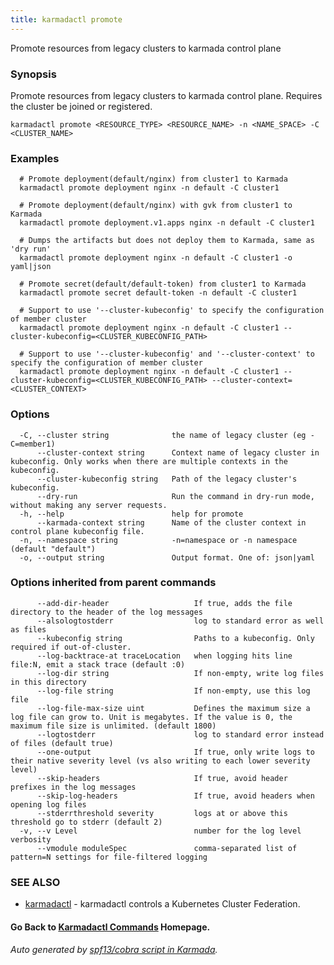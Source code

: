 ```yaml
---
title: karmadactl promote
---
```


Promote resources from legacy clusters to karmada control plane

### Synopsis

Promote resources from legacy clusters to karmada control plane. Requires the cluster be joined or registered.

```
karmadactl promote <RESOURCE_TYPE> <RESOURCE_NAME> -n <NAME_SPACE> -C <CLUSTER_NAME>
```

### Examples

```
  # Promote deployment(default/nginx) from cluster1 to Karmada
  karmadactl promote deployment nginx -n default -C cluster1
  
  # Promote deployment(default/nginx) with gvk from cluster1 to Karmada
  karmadactl promote deployment.v1.apps nginx -n default -C cluster1
  
  # Dumps the artifacts but does not deploy them to Karmada, same as 'dry run'
  karmadactl promote deployment nginx -n default -C cluster1 -o yaml|json
  
  # Promote secret(default/default-token) from cluster1 to Karmada
  karmadactl promote secret default-token -n default -C cluster1
  
  # Support to use '--cluster-kubeconfig' to specify the configuration of member cluster
  karmadactl promote deployment nginx -n default -C cluster1 --cluster-kubeconfig=<CLUSTER_KUBECONFIG_PATH>
  
  # Support to use '--cluster-kubeconfig' and '--cluster-context' to specify the configuration of member cluster
  karmadactl promote deployment nginx -n default -C cluster1 --cluster-kubeconfig=<CLUSTER_KUBECONFIG_PATH> --cluster-context=<CLUSTER_CONTEXT>
```

### Options

```
  -C, --cluster string              the name of legacy cluster (eg -C=member1)
      --cluster-context string      Context name of legacy cluster in kubeconfig. Only works when there are multiple contexts in the kubeconfig.
      --cluster-kubeconfig string   Path of the legacy cluster's kubeconfig.
      --dry-run                     Run the command in dry-run mode, without making any server requests.
  -h, --help                        help for promote
      --karmada-context string      Name of the cluster context in control plane kubeconfig file.
  -n, --namespace string            -n=namespace or -n namespace (default "default")
  -o, --output string               Output format. One of: json|yaml
```

### Options inherited from parent commands

```
      --add-dir-header                   If true, adds the file directory to the header of the log messages
      --alsologtostderr                  log to standard error as well as files
      --kubeconfig string                Paths to a kubeconfig. Only required if out-of-cluster.
      --log-backtrace-at traceLocation   when logging hits line file:N, emit a stack trace (default :0)
      --log-dir string                   If non-empty, write log files in this directory
      --log-file string                  If non-empty, use this log file
      --log-file-max-size uint           Defines the maximum size a log file can grow to. Unit is megabytes. If the value is 0, the maximum file size is unlimited. (default 1800)
      --logtostderr                      log to standard error instead of files (default true)
      --one-output                       If true, only write logs to their native severity level (vs also writing to each lower severity level)
      --skip-headers                     If true, avoid header prefixes in the log messages
      --skip-log-headers                 If true, avoid headers when opening log files
      --stderrthreshold severity         logs at or above this threshold go to stderr (default 2)
  -v, --v Level                          number for the log level verbosity
      --vmodule moduleSpec               comma-separated list of pattern=N settings for file-filtered logging
```

### SEE ALSO

* [karmadactl](karmadactl.md)	 - karmadactl controls a Kubernetes Cluster Federation.

#### Go Back to [Karmadactl Commands](karmadactl_index) Homepage.


###### Auto generated by [spf13/cobra script in Karmada](https://github.com/karmada-io/karmada/tree/master/hack/tools/genkarmadactldocs).
